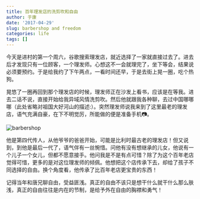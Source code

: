 ```yaml
---
title: 百年理发店的洗剪吹和自由
author: 于康
date: '2017-04-29'
slug: barbershop and freedom
categories: life
tags: []
---
```


今天是进村的第一个周六，谷歌搜索理发店，就近选择了一家就直接过去了。进去后才发现只有一位顾客，一个理发师。心想这不一会就理完了，坐下等会，结果说必须要预约。于是给我约了下午两点，一看时间还早，于是去街上晃一圈，吃个热狗。

晃悠了一圈再回到那个理发店的时候，理发师正在沙发上看书，应该是在等我。进去二话不说，直接开始给我异域风情洗剪吹。然后他就跟我各种聊，去过中国哪哪哪（此处省略对祖国大好河山的描述:）。突然理发师说我来到了这里最老的理发店，语气充满自豪，在下不明觉厉，所能做的便是准备手机📷。

![barbershop](http://i.imgur.com/WcxsjnM.jpg)

他是第四代传人，从他爷爷的爸爸开始，可能是比利时最古老的理发店！但又说到，到他是最后一代了，语气伴有一丝惋惜。问他有没有想继承的儿女，他说有一个儿子一个女儿，但都不愿意接手。他问我是不是有点可惜？除了为这个百年老店觉得可惜，更多的是对这位理发师的倾佩。他想把这个店传承下去，却给了孩子不同选择的自由。换个角度看，他传承了比百年老店更宝贵的东西！

记得当年和唐兄聊自由，受益匪浅。真正的自由不该只是想干什么就干什么那么肤浅，真正的自由往往是内在的节制，是给予外在自由的胸襟和勇气！